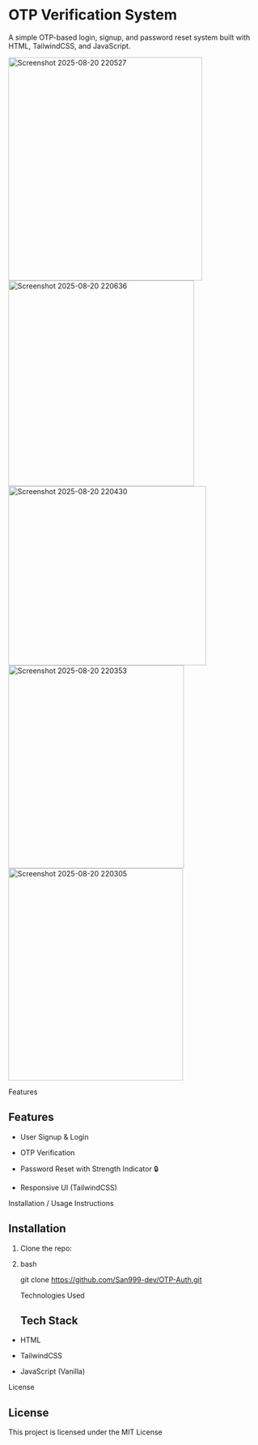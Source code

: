 # OTP Verification System 

A simple OTP-based login, signup, and password reset system built with HTML, TailwindCSS, and JavaScript.  



<img width="383" height="441" alt="Screenshot 2025-08-20 220527" src="https://github.com/user-attachments/assets/5a26fbdc-fa56-4bf3-b627-2edca6033843" />

<img width="367" height="406" alt="Screenshot 2025-08-20 220636" src="https://github.com/user-attachments/assets/c53052be-6319-48a3-9683-b6b5b108378f" />


<img width="391" height="354" alt="Screenshot 2025-08-20 220430" src="https://github.com/user-attachments/assets/0d91edc6-11f7-4413-bed7-14c04225be7a" />


<img width="347" height="401" alt="Screenshot 2025-08-20 220353" src="https://github.com/user-attachments/assets/bb521afc-9d7f-462f-aebc-03dd8c55d43f" />


<img width="345" height="419" alt="Screenshot 2025-08-20 220305" src="https://github.com/user-attachments/assets/cb8f4c9b-1d8c-4cd6-85d1-5c46b9d0bd14" />

Features
## Features
- User Signup & Login
  
- OTP Verification
  
- Password Reset with Strength Indicator 🔒
  
- Responsive UI (TailwindCSS)


Installation / Usage Instructions

## Installation
1. Clone the repo:
2. 
   bash
   
   git clone https://github.com/San999-dev/OTP-Auth.git

   Technologies Used
   ## Tech Stack
   
- HTML
 
- TailwindCSS
  
- JavaScript (Vanilla)

License

## License

This project is licensed under the MIT License

